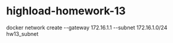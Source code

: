 # highload-homework-13

docker network create --gateway 172.16.1.1 --subnet 172.16.1.0/24 hw13_subnet
